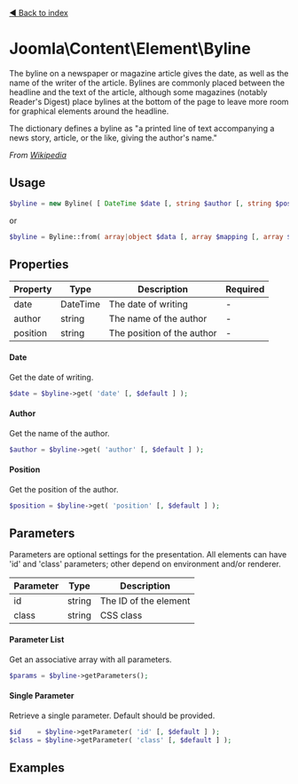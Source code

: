 [◄ Back to index](index.md)
# Joomla\Content\Element\Byline

The byline on a newspaper or magazine article gives the date, as well as the name of the writer of the article.
Bylines are commonly placed between the headline and the text of the article, although some magazines (notably
Reader's Digest) place bylines at the bottom of the page to leave more room for graphical elements around the
headline.

The dictionary defines a byline as "a printed line of text accompanying a news story, article, or the like, giving
the author's name."

_From [Wikipedia](https://en.wikipedia.org/wiki/Byline)_

## Usage

```php
$byline = new Byline( [ DateTime $date [, string $author [, string $position [, array $params ] ] ] ] );
```

or

```php
$byline = Byline::from( array|object $data [, array $mapping [, array $params ] ] );
```



## Properties

Property | Type   | Description  | Required
-------- | ------ | ------------ | ----
date | DateTime | The date of writing | -
author | string | The name of the author | -
position | string | The position of the author | -

#### Date

Get the date of writing.



```php
$date = $byline->get( 'date' [, $default ] );
```

#### Author

Get the name of the author.



```php
$author = $byline->get( 'author' [, $default ] );
```

#### Position

Get the position of the author.



```php
$position = $byline->get( 'position' [, $default ] );
```

## Parameters

Parameters are optional settings for the presentation.
All elements can have 'id' and 'class' parameters; other depend on environment 
and/or renderer.

Parameter | Type   | Description
--------- | ------ | -----------
id        | string | The ID of the element
class     | string | CSS class

#### Parameter List

Get an associative array with all parameters.

```php
$params = $byline->getParameters();
```

#### Single Parameter

Retrieve a single parameter. Default should be provided.

```php
$id    = $byline->getParameter( 'id' [, $default ] );
$class = $byline->getParameter( 'class' [, $default ] );
```

## Examples

